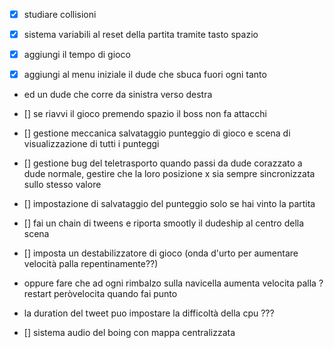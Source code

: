-[x] studiare collisioni

- [x] sistema variabili al reset della partita tramite tasto spazio
- [x] aggiungi il tempo di gioco
- [x] aggiungi al menu iniziale il dude che sbuca fuori ogni tanto
- ed un dude che corre da sinistra verso destra

- [] se riavvi il gioco premendo spazio il boss non fa attacchi
- [] gestione meccanica salvataggio punteggio di gioco e scena di visualizzazione di tutti i punteggi
- [] gestione bug del teletrasporto quando passi da dude corazzato a dude normale, gestire che la loro posizione x sia
  sempre sincronizzata sullo stesso valore
- [] impostazione di salvataggio del punteggio solo se hai vinto la partita
- [] fai un chain di tweens e riporta smootly il dudeship al centro della scena
- [] imposta un destabilizzatore di gioco (onda d'urto per aumentare velocità palla repentinamente??)
- oppure fare che ad ogni rimbalzo sulla navicella aumenta velocita palla ? restart peròvelocita quando fai punto
- la duration del tweet puo impostare la difficoltà della cpu ???
- [] sistema audio del boing con mappa centralizzata 